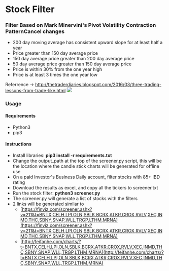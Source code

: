 # Stock Filter


### Filter Based on Mark Minervini's Pivot Volatility Contraction PatternCancel changes
- 200 day moving average has consistent upward slope for at least half a year
- Price greater than 150 day average price
- 150 day average price greater than 200 day average price
- 50 day average price greater than 150 day average price
- Price is within 30% from the one year high
- Price is at least 3 times the one year low

Referrence -> http://thetraderdiaries.blogspot.com/2016/03/three-trading-lessons-from-trade-like.html
![](https://4.bp.blogspot.com/-Sbd60ef_S4Y/VtbaITrI-YI/AAAAAAAABqc/V31wAawRnyU/s1600/IMG_0077.PNG)


### Usage

#### Requirements
- Python3
- pip3

#### Instructions
- Install libraries: **pip3 install -r requirements.txt**
- Change the output_path at the top of the screener.py script, this will be the location where the candle stick charts will be generated for offline use
- On a paid Investor's Business Daily account, filter stocks with 85+ IBD rating
- Download the results as excel, and copy all the tickers to screener.txt
- Run the stock filter: **python3 screener.py**
- The screener.py will generate a list of stocks with the filters
- 2 links will be generated similar to
  - [https://finviz.com/screener.ashx?v=211&t=BNTX,CELH,LPI,OLN,SBLK,BCRX,ATKR,CROX,RVLV,XEC,INMD,THC,SBNY,SNAP,WLL,TRGP,LTHM,MRNA](https://finviz.com/screener.ashx?v=211&t=BNTX,CELH,LPI,OLN,SBLK,BCRX,ATKR,CROX,RVLV,XEC,INMD,THC,SBNY,SNAP,WLL,TRGP,LTHM,MRNA)
  - [http://feifanhe.com/charts/?t=BNTX,CELH,LPI,OLN,SBLK,BCRX,ATKR,CROX,RVLV,XEC,INMD,THC,SBNY,SNAP,WLL,TRGP,LTHM,MRNA](http://feifanhe.com/charts/?t=BNTX,CELH,LPI,OLN,SBLK,BCRX,ATKR,CROX,RVLV,XEC,INMD,THC,SBNY,SNAP,WLL,TRGP,LTHM,MRNA)
